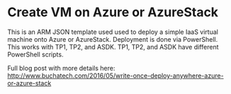 # Create VM on Azure or AzureStack

This is an ARM JSON template used used to deploy a simple IaaS virtual machine onto Azure or AzureStack. Deployment is done via PowerShell. This works with TP1, TP2, and ASDK. TP1, TP2, and ASDK have different PowerShell scripts. 

Full blog post with more details here: http://www.buchatech.com/2016/05/write-once-deploy-anywhere-azure-or-azure-stack
